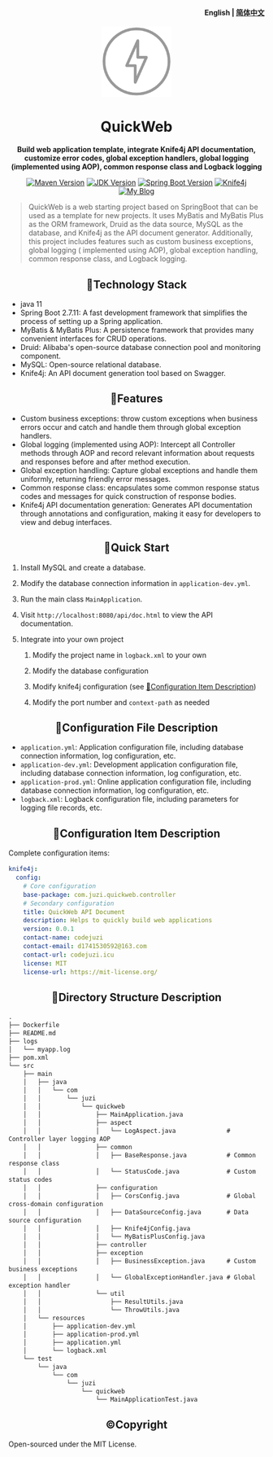 <h4 align="right"><strong>English</strong> | <a href="./README_CN.md">
简体中文</a></h4>

<p align="center">
    <img src=./assets/quick.png width=138  alt="quick"/>
</p>

<h1 align="center">QuickWeb</h1>
<p align="center"><strong>Build web application template, integrate Knife4j API documentation, customize error codes, global exception handlers, global logging (implemented using AOP), common response class and Logback logging</strong></p>

<p align="center">
  <a href="https://maven.apache.org/"><img src="https://img.shields.io/badge/Maven-3.8.3-blue.svg" alt="Maven Version"></a>
  <a href="https://www.oracle.com/java/technologies/javase-jdk11-downloads.html"><img src="https://img.shields.io/badge/JDK-11-orange.svg" alt="JDK Version"></a>
  <a href="https://spring.io/projects/spring-boot"><img src="https://img.shields.io/badge/Spring%20Boot-2.7.x-green.svg" alt="Spring Boot Version"></a>
  <a href="https://doc.xiaominfo.com/"><img alt="Knife4j" src="https://raster.shields.io/badge/Knife4j-3.0+-orange.svg"/></a>  
  <a href="https://codejuzi.icu/"><img src="https://img.shields.io/badge/Blog-codejuzi.icu-yellowgreen.svg" alt="My Blog"></a>
</p>


> QuickWeb is a web starting project based on SpringBoot that can be used as a template for new projects. It uses
> MyBatis and MyBatis Plus as the ORM framework, Druid as the data source, MySQL as the database, and Knife4j as the API
> document generator. Additionally, this project includes features such as custom business exceptions, global logging (
> implemented using AOP), global exception handling, common response class, and Logback logging.

<h2 align='center'>📌Technology Stack</h2>

- java 11
- Spring Boot 2.7.11: A fast development framework that simplifies the process of setting up a Spring application.
- MyBatis & MyBatis Plus: A persistence framework that provides many convenient interfaces for CRUD operations.
- Druid: Alibaba's open-source database connection pool and monitoring component.
- MySQL: Open-source relational database.
- Knife4j: An API document generation tool based on Swagger.

<h2 align='center'>💪Features</h2>

- Custom business exceptions: throw custom exceptions when business errors occur and catch and handle them through
  global exception handlers.
- Global logging (implemented using AOP): Intercept all Controller methods through AOP and record relevant information
  about requests and responses before and after method execution.
- Global exception handling: Capture global exceptions and handle them uniformly, returning friendly error messages.
- Common response class: encapsulates some common response status codes and messages for quick construction of response
  bodies.
- Knife4j API documentation generation: Generates API documentation through annotations and configuration, making it
  easy for developers to view and debug interfaces.

<h2 align='center'>🏁Quick Start</h2>

1. Install MySQL and create a database.

2. Modify the database connection information in `application-dev.yml`.

3. Run the main class `MainApplication`.

4. Visit `http://localhost:8080/api/doc.html` to view the API documentation.

5. Integrate into your own project

    1. Modify the project name in `logback.xml` to your own

    2. Modify the database configuration

    3. Modify knife4j configuration (see [🔧Configuration Item Description](#🔧configuration-item-description))

    4. Modify the port number and `context-path` as needed

<h2 align='center'>📖Configuration File Description</h2>

- `application.yml`: Application configuration file, including database connection information, log configuration, etc.
- `application-dev.yml`: Development application configuration file, including database connection information, log
  configuration, etc.
- `application-prod.yml`: Online application configuration file, including database connection information, log
  configuration, etc.
- `logback.xml`: Logback configuration file, including parameters for logging file records, etc.

<h2 align='center'>🔧Configuration Item Description</h2>

Complete configuration items:

```yaml
knife4j:
  config:
    # Core configuration
    base-package: com.juzi.quickweb.controller
    # Secondary configuration
    title: QuickWeb API Document
    description: Helps to quickly build web applications
    version: 0.0.1
    contact-name: codejuzi
    contact-email: d1741530592@163.com
    contact-url: codejuzi.icu
    license: MIT
    license-url: https://mit-license.org/
```

<h2 align='center'>🧾Directory Structure Description</h2>

```
.
├── Dockerfile
├── README.md
├── logs
│   └── myapp.log   
├── pom.xml
└── src
    ├── main
    │   ├── java
    │   │   └── com
    │   │       └── juzi
    │   │           └── quickweb
    │   │               ├── MainApplication.java
    │   │               ├── aspect
    │   │               │   └── LogAspect.java              # Controller layer logging AOP
    │   │               ├── common
    │   │               │   ├── BaseResponse.java           # Common response class
    │   │               │   └── StatusCode.java             # Custom status codes
    │   │               ├── configuration
    │   │               │   ├── CorsConfig.java             # Global cross-domain configuration
    │   │               │   ├── DataSourceConfig.java       # Data source configuration
    │   │               │   ├── Knife4jConfig.java
    │   │               │   └── MyBatisPlusConfig.java
    │   │               ├── controller
    │   │               ├── exception
    │   │               │   ├── BusinessException.java      # Custom business exceptions
    │   │               │   └── GlobalExceptionHandler.java # Global exception handler
    │   │               └── util
    │   │                   ├── ResultUtils.java
    │   │                   └── ThrowUtils.java
    │   └── resources
    │       ├── application-dev.yml
    │       ├── application-prod.yml
    │       ├── application.yml
    │       └── logback.xml
    └── test
        └── java
            └── com
                └── juzi
                    └── quickweb
                        └── MainApplicationTest.java
```

<h2 align='center'>©️Copyright</h2>

Open-sourced under the MIT License. 
